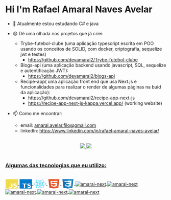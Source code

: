 # Hi I'm Rafael Amaral Naves Avelar


- 🌱 Atualmente estou estudando C# e java

- 😄 Dê uma olhada nos projetos que já criei:
  - Trybe-futebol-clube (uma aplicação typescript escrita em POO usando os conceitos de SOLID, com docker, criptografia, sequelize jwt e testes)
    - https://github.com/devamaral2/Trybe-futebol-clube
  - Blogs-api (uma aplicação backend usando javascript, SQL, sequelize e autentificação JWT):
    - https://github.com/devamaral2/blogs-api
  - Recipe-app( uma aplicação front end que usa Next.js e funcionalidades para realizar o render de algumas páginas na buid da aplicação):
    - https://github.com/devamaral2/recipe-app-next-js
    - https://recipe-app-next-js-kappa.vercel.app/ (working website)
  
- 📫 Como me encontrar:  
  - email: amaral.avelar.filo@gmail.com
  - linkedIn: https://www.linkedin.com/in/rafael-amaral-naves-avelar/

</br>
<div align="center">
  <a href="https://github.com/devamaral2">
  <img height="160em" src="https://github-readme-stats.vercel.app/api?username=devamaral2&show_icons=true&theme=dark&include_all_commits=true&count_private=true"/>
  <img height="160em" src="https://github-readme-stats.vercel.app/api/top-langs/?username=devamaral2&layout=compact&langs_count=7&theme=dark"/>
</div>
</br>

 ### Algumas das tecnologias que eu utilizo:
 
<div style="display: inline_block"><br>
  <img align="center" alt="amaral-Js" height="30" width="40" src="https://raw.githubusercontent.com/devicons/devicon/master/icons/javascript/javascript-plain.svg">
  <img align="center" alt="amaral-Ts" height="30" width="40" src="https://raw.githubusercontent.com/devicons/devicon/master/icons/typescript/typescript-plain.svg">
  <img align="center" alt="amaral-React" height="30" width="40" src="https://raw.githubusercontent.com/devicons/devicon/master/icons/react/react-original.svg">
  <img align="center" alt="amaral-HTML" height="30" width="40" src="https://raw.githubusercontent.com/devicons/devicon/master/icons/html5/html5-original.svg">
  <img align="center" alt="amaral-CSS" height="30" width="40" src="https://raw.githubusercontent.com/devicons/devicon/master/icons/css3/css3-original.svg">
  <img align="center" alt="amaral-next" height="30" width="40" src="https://cdn.jsdelivr.net/gh/devicons/devicon/icons/docker/docker-original-wordmark.svg">   
  <img align="center" alt="amaral-next" height="30" width="40" src="https://cdn.jsdelivr.net/gh/devicons/devicon/icons/nodejs/nodejs-original.svg"> 
  <img align="center" alt="amaral-next" height="30" width="40" src="https://cdn.jsdelivr.net/gh/devicons/devicon/icons/mysql/mysql-original.svg"> 
  <img align="center" alt="amaral-next" height="30" width="40" src="https://cdn.jsdelivr.net/gh/devicons/devicon/icons/mongodb/mongodb-original.svg"> 
  <img align="center" alt="amaral-next" height="30" width="40" src="https://cdn.jsdelivr.net/gh/devicons/devicon/icons/nextjs/nextjs-original.svg"> 
</div>
   </br>
  
<!--
**devamaral2/devamaral2** is a ✨ _special_ ✨ repository because its `README.md` (this file) appears on your GitHub profile.

Here are some ideas to get you started:

- 🔭 I’m currently working on ...
- 🌱 I’m currently learning ...
- 👯 I’m looking to collaborate on ...
- 🤔 I’m looking for help with ...
- 💬 Ask me about ...
- 📫 How to reach me: ...
- 😄 Pronouns: ...
- ⚡ Fun fact: ...
-->
